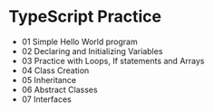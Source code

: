 # TypeScript Practice

- 01 Simple Hello World program
- 02 Declaring and Initializing Variables
- 03 Practice with Loops, If statements and Arrays
- 04 Class Creation
- 05 Inheritance
- 06 Abstract Classes
- 07 Interfaces